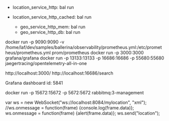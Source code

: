 * location_service_http: bal run

* location_service_http_cached: bal run
  - geo_service_http_mem: bal run
  - geo_service_http_db: bal run

docker run -p 9090:9090 -v /home/laf/dev/samples/ballerina/observability/prometheus.yml:/etc/prometheus/prometheus.yml prom/prometheus
docker run -p 3000:3000 grafana/grafana
docker run -p 13133:13133 -p 16686:16686 -p 55680:55680 jaegertracing/opentelemetry-all-in-one

http://localhost:3000/
http://localhost:16686/search

Grafana dashboard id: 5841

docker run -p 15672:15672 -p 5672:5672 rabbitmq:3-management

var ws = new WebSocket("ws://localhost:8084/mylocation", "xml");
//ws.onmessage = function(frame) {console.log(frame.data)};
ws.onmessage = function(frame) {alert(frame.data)};
ws.send("location");

